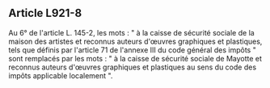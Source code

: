 Article L921-8
----
Au 6° de l'article L. 145-2, les mots : " à la caisse de sécurité sociale de la
maison des artistes et reconnus auteurs d'œuvres graphiques et plastiques, tels
que définis par l'article 71 de l'annexe III du code général des impôts " sont
remplacés par les mots : " à la caisse de sécurité sociale de Mayotte et
reconnus auteurs d'œuvres graphiques et plastiques au sens du code des impôts
applicable localement ".
